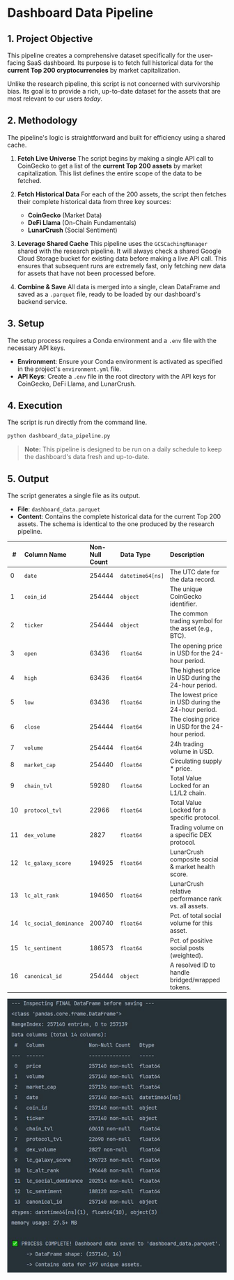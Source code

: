# Dashboard Data Pipeline

## 1. Project Objective

This pipeline creates a comprehensive dataset specifically for the user-facing SaaS dashboard. Its purpose is to fetch full historical data for the **current Top 200 cryptocurrencies** by market capitalization.

Unlike the research pipeline, this script is not concerned with survivorship bias. Its goal is to provide a rich, up-to-date dataset for the assets that are most relevant to our users *today*.

## 2. Methodology

The pipeline's logic is straightforward and built for efficiency using a shared cache.

1.  **Fetch Live Universe**
    The script begins by making a single API call to CoinGecko to get a list of the **current Top 200 assets** by market capitalization. This list defines the entire scope of the data to be fetched.

2.  **Fetch Historical Data**
    For each of the 200 assets, the script then fetches their complete historical data from three key sources:
    *   **CoinGecko** (Market Data)
    *   **DeFi Llama** (On-Chain Fundamentals)
    *   **LunarCrush** (Social Sentiment)

3.  **Leverage Shared Cache**
    This pipeline uses the `GCSCachingManager` shared with the research pipeline. It will always check a shared Google Cloud Storage bucket for existing data before making a live API call. This ensures that subsequent runs are extremely fast, only fetching new data for assets that have not been processed before.

4.  **Combine & Save**
    All data is merged into a single, clean DataFrame and saved as a `.parquet` file, ready to be loaded by our dashboard's backend service.

## 3. Setup

The setup process requires a Conda environment and a `.env` file with the necessary API keys.

*   **Environment**: Ensure your Conda environment is activated as specified in the project's `environment.yml` file.
*   **API Keys**: Create a `.env` file in the root directory with the API keys for CoinGecko, DeFi Llama, and LunarCrush.

## 4. Execution

The script is run directly from the command line.

```bash
python dashboard_data_pipeline.py
```

> **Note:** This pipeline is designed to be run on a daily schedule to keep the dashboard's data fresh and up-to-date.

## 5. Output

The script generates a single file as its output.

*   **File**: `dashboard_data.parquet`
*   **Content**: Contains the complete historical data for the current Top 200 assets. The schema is identical to the one produced by the research pipeline.

| # | Column Name | Non-Null Count | Data Type | Description |
|---|:---|:---|:---|:---|
| 0 | `date` | 254444 | `datetime64[ns]` | The UTC date for the data record. |
| 1 | `coin_id` | 254444 | `object` | The unique CoinGecko identifier. |
| 2 | `ticker` | 254444 | `object` | The common trading symbol for the asset (e.g., BTC). |
| 3 | `open` | 63436 | `float64` | The opening price in USD for the 24-hour period. |
| 4 | `high` | 63436 | `float64` | The highest price in USD during the 24-hour period. |
| 5 | `low` | 63436 | `float64` | The lowest price in USD during the 24-hour period. |
| 6 | `close` | 254444 | `float64` | The closing price in USD for the 24-hour period. |
| 7 | `volume` | 254444 | `float64` | 24h trading volume in USD. |
| 8 | `market_cap` | 254440 | `float64` | Circulating supply * price. |
| 9 | `chain_tvl` | 59280 | `float64` | Total Value Locked for an L1/L2 chain. |
| 10 | `protocol_tvl` | 22966 | `float64` | Total Value Locked for a specific protocol. |
| 11 | `dex_volume` | 2827 | `float64` | Trading volume on a specific DEX protocol. |
| 12 | `lc_galaxy_score` | 194925 | `float64` | LunarCrush composite social & market health score. |
| 13 | `lc_alt_rank` | 194650 | `float64` | LunarCrush relative performance rank vs. all assets. |
| 14 | `lc_social_dominance`| 200740 | `float64` | Pct. of total social volume for this asset. |
| 15 | `lc_sentiment` | 186573 | `float64` | Pct. of positive social posts (weighted). |
| 16 | `canonical_id` | 254444 | `object` | A resolved ID to handle bridged/wrapped tokens. |

![dashboard-df_info-output](./extra/dashboard-data-screenshot.JPG)
